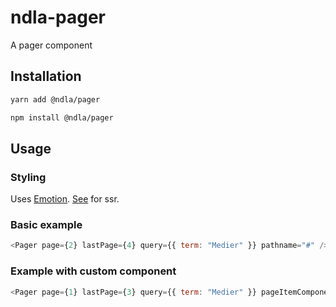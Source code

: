 # ndla-pager

A pager component

## Installation

```sh
yarn add @ndla/pager
```

```sh
npm install @ndla/pager
```

## Usage

### Styling

Uses [Emotion](https://emotion.sh/). [See](https://emotion.sh/docs/ssr) for ssr.

### Basic example

```js
<Pager page={2} lastPage={4} query={{ term: "Medier" }} pathname="#" />
```

### Example with custom component

```js
<Pager page={1} lastPage={3} query={{ term: "Medier" }} pageItemComponentClass="button" pathname="#" />
```
